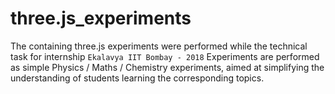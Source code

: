 # three.js_experiments
The containing three.js experiments were performed while the technical task for internship `Ekalavya IIT Bombay - 2018`
Experiments are performed as simple Physics / Maths / Chemistry experiments, aimed at simplifying the understanding of students learning the corresponding topics.
